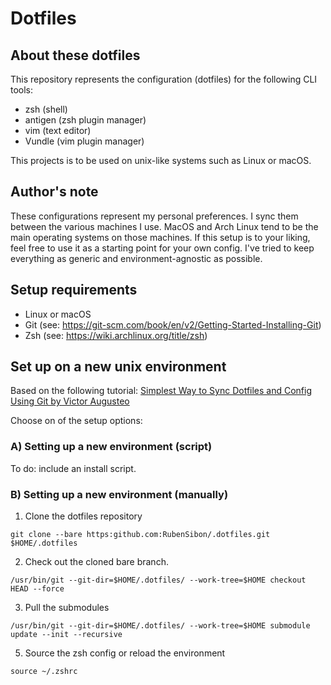 # Dotfiles

## About these dotfiles

This repository represents the configuration (dotfiles) for the following CLI tools:

- zsh (shell)
- antigen (zsh plugin manager)
- vim (text editor)
- Vundle (vim plugin manager)

This projects is to be used on unix-like systems such as Linux or macOS.

## Author's note

These configurations represent my personal preferences. I sync them between the various machines I use. MacOS and Arch Linux tend to be the main operating systems on those machines. If this setup is to your liking, feel free to use it as a starting point for your own config. I've tried to keep everything as generic and environment-agnostic as possible.

## Setup requirements

- Linux or macOS
- Git (see: https://git-scm.com/book/en/v2/Getting-Started-Installing-Git)
- Zsh (see: https://wiki.archlinux.org/title/zsh)

## Set up on a new unix environment

Based on the following tutorial: [Simplest Way to Sync Dotfiles and Config Using Git by Victor Augusteo](https://medium.com/@augusteo/simplest-way-to-sync-dotfiles-and-config-using-git-14051af8703a)

Choose on of the setup options:

### A) Setting up a new environment (script)

To do: include an install script.

### B) Setting up a new environment (manually)

1. Clone the dotfiles repository

`git clone --bare https:github.com:RubenSibon/.dotfiles.git $HOME/.dotfiles`

2. Check out the cloned bare branch.

`/usr/bin/git --git-dir=$HOME/.dotfiles/ --work-tree=$HOME checkout HEAD --force`

3. Pull the submodules

`/usr/bin/git --git-dir=$HOME/.dotfiles/ --work-tree=$HOME submodule update --init --recursive`

5. Source the zsh config or reload the environment

`source ~/.zshrc`
